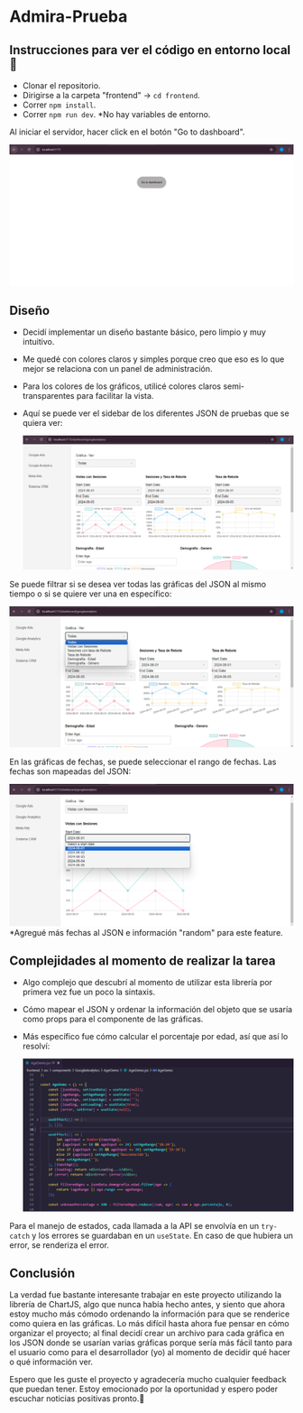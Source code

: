 # Admira-Prueba

## Instrucciones para ver el código en entorno local 📖
- Clonar el repositorio.
- Dirigirse a la carpeta "frontend" -> `cd frontend`.
- Correr `npm install`.
- Correr `npm run dev`.
  *No hay variables de entorno.

Al iniciar el servidor, hacer click en el botón "Go to dashboard".

![Screenshot of the Application](./frontend/screenshots/admiragahome.png)

## Diseño
- Decidí implementar un diseño bastante básico, pero limpio y muy intuitivo.
- Me quedé con colores claros y simples porque creo que eso es lo que mejor se relaciona con un panel de administración.
- Para los colores de los gráficos, utilicé colores claros semi-transparentes para facilitar la vista. 
- Aquí se puede ver el sidebar de los diferentes JSON de pruebas que se quiera ver:
  
  ![Screenshot of the Application](./frontend/screenshots/admiraga1.png)

Se puede filtrar si se desea ver todas las gráficas del JSON al mismo tiempo o si se quiere ver una en específico:
  
  ![Screenshot of the Application](./frontend/screenshots/admiraga3.png)

En las gráficas de fechas, se puede seleccionar el rango de fechas. Las fechas son mapeadas del JSON:
  
  ![Screenshot of the Application](./frontend/screenshots/admiraga2.png)
  *Agregué más fechas al JSON e información "random" para este feature.

## Complejidades al momento de realizar la tarea
- Algo complejo que descubrí al momento de utilizar esta librería por primera vez fue un poco la sintaxis.
- Cómo mapear el JSON y ordenar la información del objeto que se usaría como props para el componente de las gráficas.
- Más específico fue cómo calcular el porcentaje por edad, así que así lo resolví:
  
  ![Screenshot of the Application](./frontend/screenshots/admiragaage.png)

Para el manejo de estados, cada llamada a la API se envolvía en un `try-catch` y los errores se guardaban en un `useState`. En caso de que hubiera un error, se renderiza el error.

## Conclusión
La verdad fue bastante interesante trabajar en este proyecto utilizando la librería de ChartJS, algo que nunca había hecho antes, y siento que ahora estoy mucho más cómodo ordenando la información para que se renderice como quiera en las gráficas. Lo más difícil hasta ahora fue pensar en cómo organizar el proyecto; al final decidí crear un archivo para cada gráfica en los JSON donde se usarían varias gráficas porque sería más fácil tanto para el usuario como para el desarrollador (yo) al momento de decidir qué hacer o qué información ver.

Espero que les guste el proyecto y agradecería mucho cualquier feedback que puedan tener. Estoy emocionado por la oportunidad y espero poder escuchar noticias positivas pronto.🙏
